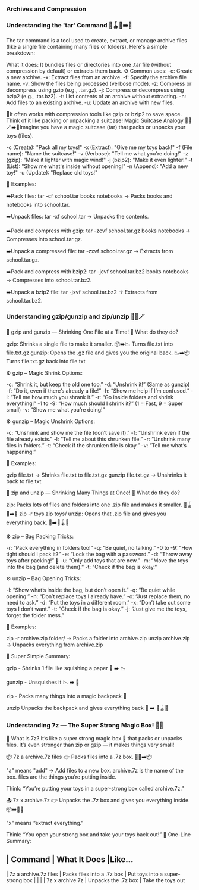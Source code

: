 ### Archives and Compression

### Understanding the 'tar' Command 🧸🪀📕➡️🎒
The tar command is a tool used to create, extract, or manage archive files (like a single file containing many files or folders). Here's a simple breakdown:

What it does: It bundles files or directories into one .tar file (without compression by default) or extracts them back.
⚙️ Common uses:
-c: Create a new archive.
-x: Extract files from an archive.
-f: Specify the archive file name.
-v: Show the files being processed (verbose mode).
-z: Compress or decompress using gzip (e.g., .tar.gz).
-j: Compress or decompress using bzip2 (e.g., .tar.bz2).
-t: List contents of an archive without extracting.
-n: Add files to an existing archive.
-u: Update an archive with new files.


🧳It often works with compression tools like gzip or bzip2 to save space. Think of it like packing or unpacking a suitcase!
Magic Suitcase Analogy
🎒🧸🪄➡️🎁Imagine you have a magic suitcase (tar) that packs or unpacks your toys (files).

-c (Create): "Pack all my toys!"
-x (Extract): "Give me my toys back!"
-f (File name): "Name the suitcase!"
-v (Verbose): "Tell me what you're doing!"
-z (gzip): "Make it lighter with magic wind!"
-j (bzip2): "Make it even lighter!"
-t (List): "Show me what's inside without opening!"
-n (Append): "Add a new toy!"
-u (Update): "Replace old toys!"

🧪 Examples:

➡️Pack files:
tar -cf school.tar books notebooks
→ Packs books and notebooks into school.tar.

➡️Unpack files:
tar -xf school.tar
→ Unpacks the contents.

➡️Pack and compress with gzip:
tar -zcvf school.tar.gz books notebooks
→ Compresses into school.tar.gz.

➡️Unpack a compressed file:
tar -zxvf school.tar.gz
→ Extracts from school.tar.gz.

➡️Pack and compress with bzip2:
tar -jcvf school.tar.bz2 books notebooks
→ Compresses into school.tar.bz2.

➡️Unpack a bzip2 file:
tar -jxvf school.tar.bz2
→ Extracts from school.tar.bz2.


### Understanding gzip/gunzip and zip/unzip 🎒🧸🪄
🧯 gzip and gunzip — Shrinking One File at a Time!
🎈 What do they do?

gzip: Shrinks a single file to make it smaller. 📦➡️📉 Turns file.txt into file.txt.gz
gunzip: Opens the .gz file and gives you the original back. 📉➡️📦 Turns file.txt.gz back into file.txt

⚙️ gzip – Magic Shrink Options:

-c: “Shrink it, but keep the old one too.”
-d: “Unshrink it!” (Same as gunzip)
-f: “Do it, even if there’s already a file!”
-h: “Show me help if I’m confused.”
-l: “Tell me how much you shrank it.”
-r: “Go inside folders and shrink everything!”
-1 to -9: “How much should I shrink it?” (1 = Fast, 9 = Super small)
-v: “Show me what you’re doing!”

⚙️ gunzip – Magic Unshrink Options:

-c: “Unshrink and show me the file (don’t save it).”
-f: “Unshrink even if the file already exists.”
-l: “Tell me about this shrunken file.”
-r: “Unshrink many files in folders.”
-t: “Check if the shrunken file is okay.”
-v: “Tell me what’s happening.”

🧪 Examples:

gzip file.txt → Shrinks file.txt to file.txt.gz
gunzip file.txt.gz → Unshrinks it back to file.txt

🎒 zip and unzip — Shrinking Many Things at Once!
🎁 What do they do?

zip: Packs lots of files and folders into one .zip file and makes it smaller. 🧸🪀📕➡️🎒 zip -r toys.zip toys/
unzip: Opens that .zip file and gives you everything back. 🎒➡️🧸🪀📕

⚙️ zip – Bag Packing Tricks:

-r: “Pack everything in folders too!”
-q: “Be quiet, no talking.”
-0 to -9: “How tight should I pack it?”
-e: “Lock the bag with a password.”
-d: “Throw away toys after packing!” 😬
-u: “Only add toys that are new.”
-m: “Move the toys into the bag (and delete them).”
-t: “Check if the bag is okay.”

⚙️ unzip – Bag Opening Tricks:

-l: “Show what’s inside the bag, but don’t open it.”
-q: “Be quiet while opening.”
-n: “Don’t replace toys I already have.”
-o: “Just replace them, no need to ask.”
-d: “Put the toys in a different room.”
-x: “Don’t take out some toys I don’t want.”
-t: “Check if the bag is okay.”
-j: “Just give me the toys, forget the folder mess.”

🧪 Examples:

zip -r archive.zip folder/ → Packs a folder into archive.zip
unzip archive.zip → Unpacks everything from archive.zip

🧠 Super Simple Summary:

gzip   -    Shrinks 1 file like squishing a paper 📄 ➡️ 📉

gunzip  -   Unsquishes it 📉 ➡️ 📄

zip    -    Packs many things into a magic backpack 🎒

unzip       Unpacks the backpack and gives everything back 🎒 ➡️ 🧸🪀📘


### Understanding 7z — The Super Strong Magic Box! 🧱🧊

🧱 What is 7z?
It’s like a super strong magic box 🧊 that packs or unpacks files. It’s even stronger than zip or gzip — it makes things very small!

📦 7z a archive.7z files
👉 Packs files into a .7z box. 🧸📕➡️📦

"a" means "add" → Add files to a new box.
archive.7z is the name of the box.
files are the things you’re putting inside.

Think: “You’re putting your toys in a super-strong box called archive.7z.”

📤 7z x archive.7z
👉 Unpacks the .7z box and gives you everything inside. 📦➡️🧸📕

"x" means “extract everything.”

Think: “You open your strong box and take your toys back out!”
🧠 One-Line Summary:

|      Command               |     What It Does              |Like…                            
-----------------------------------------------------------------------------------------------
| 7z a archive.7z files     | Packs files into a .7z box    | Put toys into a super-strong box
|                           |                               |
| 7z x archive.7z           | Unpacks the .7z box           | Take the toys out





